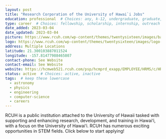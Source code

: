 ```yaml
---
layout: post
title: "Research Corporation of the University of Hawai`i Jobs"
education: professional  # Choices: any, k-12, undergraduate, graduate, professional
type: career  # Choices: fellowship, scholarship, internship, outreach
date_added: 2023-03-04
date_updated: 2023-03-04
picture: https://www.rcuh.com/wp-content/themes/twentysixteen/images/banner-sample.jpg
logo: https://www.rcuh.com/wp-content/themes/twentysixteen/images/logo-1224.png
address: Multiple Locations
latitude: 21.300103887011524
longitude: -157.81477988465807
contact-phone: See Website
contact-email: See Website
website: https://hcmweb521.rcuh.com/psp/hcmprd_exapp/EMPLOYEE/HRMS/c/HRS_HRAM.HRS_APP_SCHJOB.GBL?FOCUS=Applicant
status: active  # Choices: active, inactive
tags:  # keep these lowercase
  - astronomy
  - physics
  - engineering
  - computer-science
  - careers
---
```


RCUH is a public institution attached to the University of Hawaii tasked with supporting and enhancing research, development, and training in Hawai‘i, with a focus on the University of Hawai‘i.  RCUH has numerous exciting opportunities in STEM fields.  Click below to start applying!